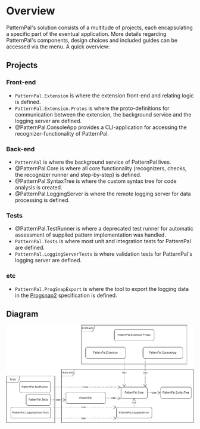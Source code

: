 # Overview
PatternPal's solution consists of a multitude of projects, each encapsulating a specific part of the eventual application. More details regarding PatternPal's components, design choices and included guides can be accessed via the menu. A quick overview:

## Projects
### Front-end
- `PatternPal.Extension` is where the extension front-end and relating logic is defined.
- `PatternPal.Extension.Protos` is where the proto-definitions for communication between the extension, the background service and the logging server are defined.
- @PatternPal.ConsoleApp provides a CLI-application for accessing the recognizer-functionality of PatternPal.

### Back-end
- `PatternPal` is where the background service of PatternPal lives.
- @PatternPal.Core is where all core functionality (recognizers, checks, the recognizer runner and step-by-step) is defined.
- @PatternPal.SyntaxTree is where the custom syntax tree for code analysis is created.
- @PatternPal.LoggingServer is where the remote logging server for data processing is defined.

### Tests
- @PatternPal.TestRunner is where a deprecated test runner for automatic assessment of supplied pattern implementation was handled.
- `PatternPal.Tests` is where most unit and integration tests for PatternPal are defined.
- `PatternPal.LoggingServerTests` is where validation tests for PatternPal's logging server are defined.

### etc
- `PatternPal.ProgSnapExport` is where the tool to export the logging data in the [Progsnap2](https://cssplice.github.io/progsnap2/) specification is defined.

## Diagram
![solution-overview](images/solution-overview.png "A diagram describing the cross-project dependencies of PatternPal.")